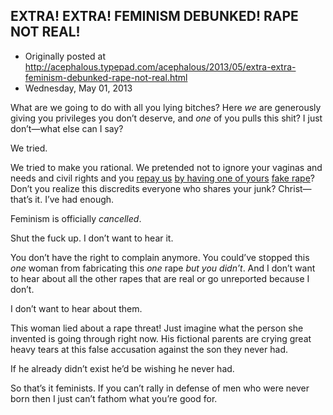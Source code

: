 ## EXTRA! EXTRA! FEMINISM DEBUNKED! RAPE NOT REAL!

 * Originally posted at http://acephalous.typepad.com/acephalous/2013/05/extra-extra-feminism-debunked-rape-not-real.html
 * Wednesday, May 01, 2013



What are we going to do with all you lying bitches? Here _we_ are generously giving you privileges you don’t deserve, and _one_ of you pulls this shit? I just don’t—what else can I say?

We tried.

We tried to make you rational. We pretended not to ignore your vaginas and needs and civil rights and you [repay us](http://riehlworldview.com/2013/05/feminist-meg-lanker-simons-threatened-self-with-rape-framed-conservatives.html) [by having one of yours](http://www.rushlimbaugh.com/daily/2013/05/01/lib\_activist\_framed\_conservatives\_for\_rape\_threat) [fake rape](http://www.campusreform.org/blog/?ID=4731)? Don’t you realize this discredits everyone who shares your junk? Christ—that’s it. I’ve had enough.

Feminism is officially _cancelled_.

Shut the fuck up. I don’t want to hear it.

You don’t have the right to complain anymore. You could’ve stopped this _one_ woman from fabricating this _one_ rape _but you didn’t_. And I don’t want to hear about all the other rapes that are real or go unreported because I don’t.

I don’t want to hear about them.

This woman lied about a rape threat! Just imagine what the person she
 invented is going through right now. His fictional parents are crying 
great heavy tears at this false accusation against the son they never 
had.

If he already didn’t exist he’d be wishing he never had.

So that’s it feminists. If you can’t rally in defense of men who were never born then I just can’t fathom what you’re good for.
		
